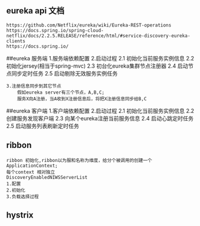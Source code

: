 
## eureka api 文档
    https://github.com/Netflix/eureka/wiki/Eureka-REST-operations
    https://docs.spring.io/spring-cloud-netflix/docs/2.2.5.RELEASE/reference/html/#service-discovery-eureka-clients
    https://docs.spring.io/

##eureka 服务端
    1.服务端依赖配置
    2.启动过程
       2.1 初始化当前服务实例信息
       2.2 初始化jersey(相当于spring-mvc)
       2.3 初台化eureka集群节点注册器
       2.4 启动节点同步定时任务
       2.5 启动剔除无效服务实例任务
        
    3.注册信息同步到其它节点
        假如eureka server有三个节点，A,B,C;
        服务X向A注册，当A收到X注册信息后，将把X注册信息同步给B,C
        
##eureka 客户端
    1.客户端依赖配置
    2.启动过程
        2.1 初始化当前服务实例信息
        2.2 创建服务发现客户端
        2.3 向某个eureka注册当前服务信息
        2.4 启动心跳定时任务
        2.5 启动服务列表刷新定时任务
        
## ribbon 
    ribbon 初始化,ribbon以为服和名称为维度，给分个被调用的创建一个ApplicationContext;
    每个context 相对独立
    DiscoveryEnabledNIWSServerList
    1.配置
    2.初始化
    3.负载选择过程
## hystrix 
    
    